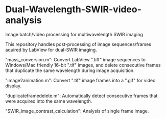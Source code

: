 # Dual-Wavelength-SWIR-video-analysis
Image batch/video processing for multiwavelength SWIR imaging

This repository handles post-processing of image sequences/frames aquired by LabView for dual-SWIR imaging. 


"mass_conversion.m": Convert LabView ".tiff" image sequences to Windows/Mac friendly 16-bit ".tif" images, and delete consecutive frames that duplicate the same wavelength during image acquisition.

"image2animation.m": Convert ".tif" image frames into a ".gif" for video display.

"duplicateframedelete.m": Automatically detect consecutive frames that were acquired into the same wavelength.

"SWIR_image_contrast_calculation": Analysis of single frame image.
